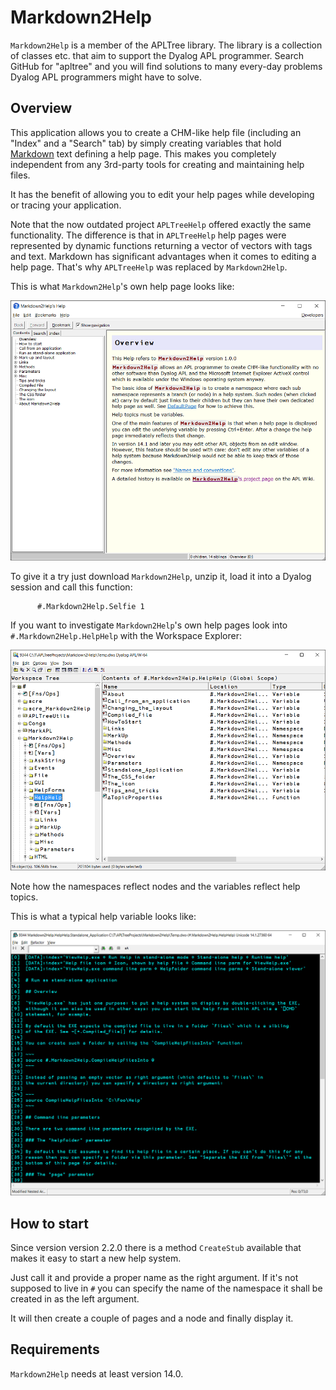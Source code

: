 # Markdown2Help


`Markdown2Help` is a member of the APLTree library. The library is a collection of classes etc. that aim to support the Dyalog APL programmer. Search GitHub for "apltree" and you will find solutions to many every-day problems Dyalog APL programmers might have to solve.


## Overview 

This application allows you to create a CHM-like help file (including an "Index" and a "Search" tab) by simply creating variables that hold [Markdown](https://daringfireball.net/projects/markdown/) text defining a help page. This makes you completely independent from any 3rd-party tools for creating and maintaining help files. 

It has the benefit of allowing you to edit your help pages while developing or tracing your application.

Note that the now outdated project `APLTreeHelp` offered exactly the same functionality. The difference is that in `APLTreeHelp` help pages were represented by dynamic functions returning a vector of vectors with tags and text. Markdown has significant advantages when it comes to editing a help page. That's why `APLTreeHelp` was replaced by `Markdown2Help`.

This is what `Markdown2Help`'s own help page looks like:

![](Markdown2Help_01.png)

To give it a try just download `Markdown2Help`, unzip it, load it into a Dyalog session and call this function:

```
      #.Markdown2Help.Selfie 1
```

If you want to investigate `Markdown2Help`'s own help pages look into `#.Markdown2Help.HelpHelp` with the Workspace Explorer:

![](Markdown2Help_02.png)

Note how the namespaces reflect nodes and the variables reflect help topics.

This is what a typical help variable looks like:

![](Markdown2Help_03.png)

## How to start 

Since version version 2.2.0 there is a method `CreateStub` available that makes it easy to start a new help system. 

Just call it and provide a proper name as the right argument. If it's not supposed to live in `#` you can specify the name of the namespace it shall be created in as the left argument.

It will then create a couple of pages and a node and finally display it.

## Requirements 

`Markdown2Help` needs at least version 14.0.